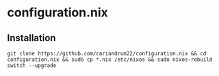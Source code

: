 # configuration.nix

## Installation

```shell
git clone https://github.com/cariandrum22/configuration.nix && cd configuration.nix && sudo cp *.nix /etc/nixos && sudo nixos-rebuild switch --upgrade
```
